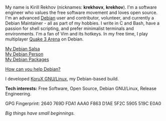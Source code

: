 My name is Kirill Rekhov (nicknames: **krekhovx**, **krekhov**). I'm a software engineer who values the free software movement and loves open source. I'm an advanced [Debian](https://www.debian.org/index.en.html) user and contributor, volunteer, and currently a Debian Maintainer - all as part of my hobbies. I write in C and Bash, have a passion for shell scripting, and prefer minimalist terminals and environments. I'm a fan of Vim and its hotkeys. In my free time, I play multiplayer [Quake 3 Arena](https://ioquake3.org) on Debian.

[My Debian Salsa](https://salsa.debian.org/krekhov)<br/>
[My Debian Person](https://nm.debian.org/person/krekhov)<br/>
[My Debian Packages](https://qa.debian.org/developer.php?login=krekhov.dev@gmail.com)

[How can you help Debian?](https://www.debian.org/intro/help.en.html)

I developed [KoruX GNU/Linux](https://github.com/KoruX-GNU-Linux), my Debian-based build.

**Tech interests:** Free Software, Open Source, Debian GNU/Linux, Release Engineering.

GPG Fingerprint: 2640 769D FDA1 AAA0 F863  D1AE 5F2C 5905 519C E0A0

*Big things have small beginnings.*
